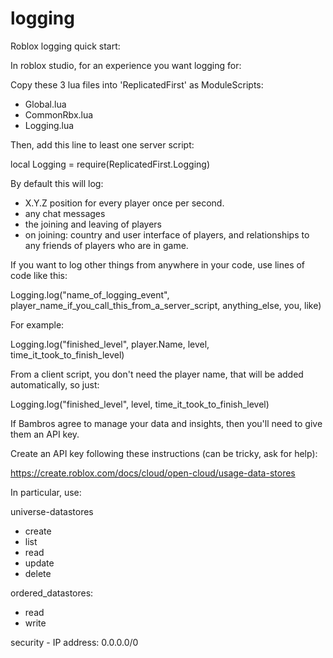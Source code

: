 # logging
Roblox logging quick start:

In roblox studio, for an experience you want logging for:

Copy these 3 lua files into 'ReplicatedFirst' as ModuleScripts:

 - Global.lua
 - CommonRbx.lua
 - Logging.lua

Then, add this line to least one server script:

local Logging = require(ReplicatedFirst.Logging)


By default this will log:
 - X.Y.Z position for every player once per second.
 - any chat messages
 - the joining and leaving of players
 - on joining: country and user interface of players, and relationships to any friends of players who are in game.

If you want to log other things from anywhere in your code, use lines of code like this:

Logging.log("name_of_logging_event", player_name_if_you_call_this_from_a_server_script, anything_else, you, like)

For example:

Logging.log("finished_level", player.Name, level, time_it_took_to_finish_level)

From a client script, you don't need the player name, that will be added automatically, so just:

Logging.log("finished_level", level, time_it_took_to_finish_level)

If Bambros agree to manage your data and insights, then you'll need to give them an API key. 

Create an API key following these instructions (can be tricky, ask for help):

https://create.roblox.com/docs/cloud/open-cloud/usage-data-stores

In particular, use: 

universe-datastores
- create
- list
- read
- update
- delete

ordered_datastores:
- read
- write

security - IP address: 0.0.0.0/0
